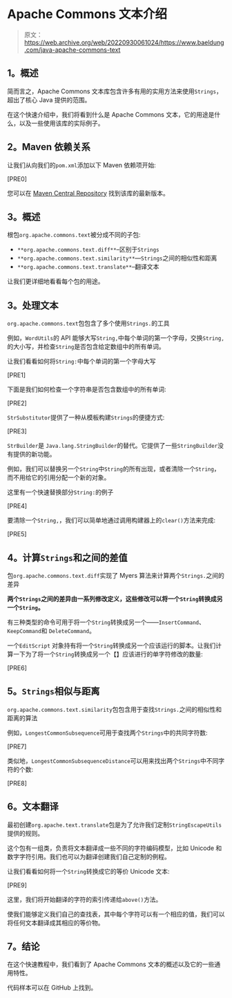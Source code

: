 # Apache Commons 文本介绍

> 原文：<https://web.archive.org/web/20220930061024/https://www.baeldung.com/java-apache-commons-text>

## **1。概述**

简而言之，Apache Commons 文本库包含许多有用的实用方法来使用`Strings`，超出了核心 Java 提供的范围。

在这个快速介绍中，我们将看到什么是 Apache Commons 文本，它的用途是什么，以及一些使用该库的实际例子。

## **2。Maven 依赖关系**

让我们从向我们的`pom.xml`添加以下 Maven 依赖项开始:

[PRE0]

您可以在 [Maven Central Repository](https://web.archive.org/web/20221018034552/https://mvnrepository.com/artifact/org.apache.commons/commons-text) 找到该库的最新版本。

## **3。概述**

根包`org.apache.commons.text`被分成不同的子包:

*   `**org.apache.commons.text.diff**`–区别于`Strings`
*   `**org.apache.commons.text.similarity**`—`Strings`之间的相似性和距离
*   `**org.apache.commons.text.translate**`–翻译文本

让我们更详细地看看每个包的用途。

## **3。处理文本**

`org.apache.commons.text`包包含了多个使用`Strings.`的工具

例如，`WordUtils`的 API 能够大写`String,`中每个单词的第一个字母，交换`String,`的大小写，并检查`String`是否包含给定数组中的所有单词。

让我们看看如何将`String:`中每个单词的第一个字母大写

[PRE1]

下面是我们如何检查一个字符串是否包含数组中的所有单词:

[PRE2]

`StrSubstitutor`提供了一种从模板构建`Strings`的便捷方式:

[PRE3]

`StrBuilder`是 `Java.lang.StringBuilder`的替代。它提供了一些`StringBuilder`没有提供的新功能。

例如，我们可以替换另一个`String`中`String`的所有出现，或者清除一个`String`，而不用给它的引用分配一个新的对象。

这里有一个快速替换部分`String:`的例子

[PRE4]

要清除一个`String,`，我们可以简单地通过调用构建器上的`clear()`方法来完成:

[PRE5]

## **4。计算`Strings`和**之间的差值

包`org.apache.commons.text.diff`实现了 Myers 算法来计算两个`Strings.`之间的差异

**两个`Strings`之间的差异由一系列修改定义，这些修改可以将一个`String`转换成另一个`String`。**

有三种类型的命令可用于将一个`String`转换成另一个——`InsertCommand`、 `KeepCommand`和 `DeleteCommand`。

一个`EditScript` 对象持有将一个`String`转换成另一个应该运行的脚本。让我们计算一下为了将一个`String`转换成另一个【】应该进行的单字符修改的数量:

[PRE6]

## **5。`Strings`相似与距离**

`org.apache.commons.text.similarity`包包含用于查找`Strings.`之间的相似性和距离的算法

例如，`LongestCommonSubsequence`可用于查找两个`Strings`中的共同字符数:

[PRE7]

类似地，`LongestCommonSubsequenceDistance`可以用来找出两个`Strings`中不同字符的个数:

[PRE8]

## **6。文本翻译**

最初创建`org.apache.text.translate`包是为了允许我们定制`StringEscapeUtils`提供的规则。

这个包有一组类，负责将文本翻译成一些不同的字符编码模型，比如 Unicode 和数字字符引用。我们也可以为翻译创建我们自己定制的例程。

让我们看看如何将一个`String`转换成它的等价 Unicode 文本:

[PRE9]

这里，我们将开始翻译的字符的索引传递给`above()`方法。

使我们能够定义我们自己的查找表，其中每个字符可以有一个相应的值，我们可以将任何文本翻译成其相应的等价物。

## **7。结论**

在这个快速教程中，我们看到了 Apache Commons 文本的概述以及它的一些通用特性。

代码样本可以在 GitHub 上找到。